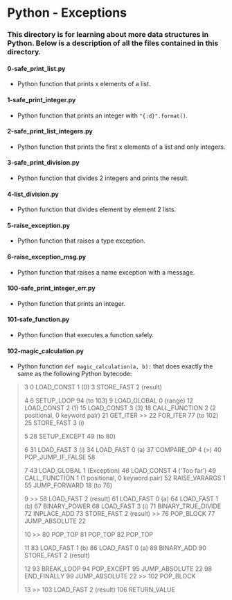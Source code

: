 # Python - Exceptions
### This directory is for learning about more data structures in Python. Below is a description of all the files contained in this directory.

#### 0-safe_print_list.py
* Python function that prints x elements of a list.

#### 1-safe_print_integer.py
* Python function that prints an integer with `"{:d}".format()`.

#### 2-safe_print_list_integers.py
* Python function that prints the first x elements of a list and only integers.

#### 3-safe_print_division.py
* Python function that divides 2 integers and prints the result.

#### 4-list_division.py
* Python function that divides element by element 2 lists.

#### 5-raise_exception.py
* Python function that raises a type exception.

#### 6-raise_exception_msg.py
* Python function that raises a name exception with a message.

#### 100-safe_print_integer_err.py
* Python function that prints an integer.

#### 101-safe_function.py
* Python function that executes a function safely.

#### 102-magic_calculation.py
* Python function `def magic_calculation(a, b):` that does exactly the same as the following Python bytecode:
>	3           0 LOAD_CONST               1 (0)
>				3 STORE_FAST               2 (result)
>
>	4		    6 SETUP_LOOP              94 (to 103)
>			    9 LOAD_GLOBAL              0 (range)
>			   12 LOAD_CONST               2 (1)
>			   15 LOAD_CONST               3 (3)
>			   18 CALL_FUNCTION            2 (2 positional, 0 keyword pair)
>			   21 GET_ITER
>		  >>   22 FOR_ITER                77 (to 102)
>			   25 STORE_FAST               3 (i)
>
>	5          28 SETUP_EXCEPT            49 (to 80)
>
>	6          31 LOAD_FAST                3 (i)
>			   34 LOAD_FAST                0 (a)
>		   	   37 COMPARE_OP               4 (>)
>			   40 POP_JUMP_IF_FALSE       58
>
>	7          43 LOAD_GLOBAL              1 (Exception)
>			   46 LOAD_CONST               4 ('Too far')
>			   49 CALL_FUNCTION            1 (1 positional, 0 keyword pair)
>			   52 RAISE_VARARGS            1
>			   55 JUMP_FORWARD            18 (to 76)
>
>	9     >>   58 LOAD_FAST                2 (result)
>			   61 LOAD_FAST                0 (a)
>			   64 LOAD_FAST                1 (b)
>			   67 BINARY_POWER
>			   68 LOAD_FAST                3 (i)
>			   71 BINARY_TRUE_DIVIDE
>			   72 INPLACE_ADD
>			   73 STORE_FAST               2 (result)
>	  	  >>   76 POP_BLOCK
>			   77 JUMP_ABSOLUTE           22
>
>	10    >>   80 POP_TOP
>			   81 POP_TOP
>			   82 POP_TOP
>
>	11         83 LOAD_FAST                1 (b)
>			   86 LOAD_FAST                0 (a)
>			   89 BINARY_ADD
>			   90 STORE_FAST               2 (result)
>
>	12         93 BREAK_LOOP
>			   94 POP_EXCEPT
>			   95 JUMP_ABSOLUTE           22
>			   98 END_FINALLY
>			   99 JUMP_ABSOLUTE           22
>		  >>  102 POP_BLOCK
>
>	13    >>  103 LOAD_FAST                2 (result)
>			  106 RETURN_VALUE
